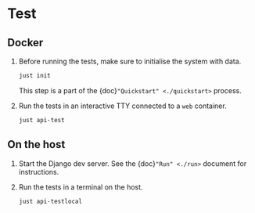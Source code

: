 # Test

## Docker

1. Before running the tests, make sure to initialise the system with data.
   ```bash
   just init
   ```
   This step is a part of the {doc}`"Quickstart" <./quickstart>` process.

3. Run the tests in an interactive TTY connected to a `web` container.
   ```bash
   just api-test
   ```

## On the host

1. Start the Django dev server. See the {doc}`"Run" <./run>` document for instructions.

2. Run the tests in a terminal on the host.
   ```bash
   just api-testlocal
   ```
